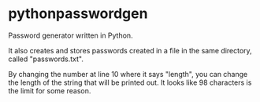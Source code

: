 # pythonpasswordgen
Password generator written in Python.

It also creates and stores passwords created in a file in the same directory, called "passwords.txt".


By changing the number at line 10 where it says "length", you can change the length of the string that will be printed out.
It looks like 98 characters is the limit for some reason.
